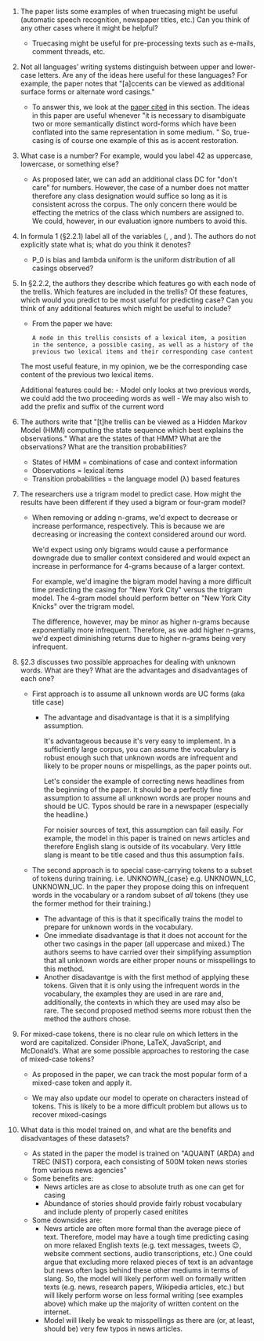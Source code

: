 1. The paper lists some examples of when truecasing might be useful (automatic speech recognition, newspaper titles, etc.) 
Can you think of any other cases where it might be helpful?
    - Truecasing might be useful for pre-processing texts such as e-mails, comment threads, etc.
    
2. Not all languages’ writing systems distinguish between upper and lower-case letters. 
Are any of the ideas here useful for these languages? 
For example, the paper notes that "[a]ccents can be viewed as additional surface forms or alternate word casings."
    -  To answer this, we look at the [paper cited](https://aclanthology.org/P94-1013.pdf) in this section.
    The ideas in this paper are useful whenever 
    "it is necessary to disambiguate two or more semantically distinct word-forms which have been conflated into the same representation in some medium. "
    So, true-casing is of course one example of this as is accent restoration. 
    
3. What case is a number? For example, would you label 42 as uppercase, lowercase, or something else?
    - As proposed later, we can add an additional class DC for "don't care" for numbers.
    However, the case of a number does not matter therefore any class designation would suffice so long
    as it is consistent across the corpus. The only concern there would be effecting the metrics
    of the class which numbers are assigned to. We could, however, in our evaluation ignore numbers to avoid this.
    
4. In formula 1 (§2.2.1) label all of the variables (, , and ). The authors do not explicitly state what  is; what do you think it denotes?
    - P_0 is bias and lambda uniform is the uniform distribution of all casings observed?
    
5. In §2.2.2, the authors they describe which features go with each node of the trellis. Which features are included in the trellis? Of these features, which would you predict to be most useful for predicting case? Can you think of any additional features which might be useful to include?
    - From the paper we have:
    
        `A node in this trellis consists of a lexical item, a position in the sentence, a
        possible casing, as well as a history of the previous
        two lexical items and their corresponding case content`
     
    The most useful feature, in my opinion, we be the corresponding case content of the previous two lexical items.
    
    Additional features could be:
        - Model only looks at two previous words, we could add the two proceeding words as well
        - We may also wish to add the prefix and suffix of the current word
        
6. The authors write that "[t]he trellis can be viewed as a Hidden Markov Model (HMM) computing the state sequence which best explains the observations." What are the states of that HMM? What are the observations? What are the transition probabilities?
    - States of HMM = combinations of case and context information
    - Observations = lexical items
    - Transition probabilities = the language model (λ) based features  

7. The researchers use a trigram model to predict case. How might the results have been different if they used a bigram or four-gram model?
    - When removing or adding n-grams, we'd expect to decrease or increase performance, respectively.
    This is because we are decreasing or increasing the context considered around our word.
    
        We'd expect using only bigrams would cause a performance downgrade due to smaller context considered 
        and would expect an increase in performance for 4-grams because of a larger context.
        
        For example, we'd imagine the bigram model having a more difficult time predicting the casing for "New York City"
        versus the trigram model. 
        The 4-gram model should perform better on "New York City Knicks" over the trigram model.
        
        The difference, however, may be minor as higher n-grams because exponentially more infrequent.
        Therefore, as we add higher n-grams, we'd expect diminishing returns due to higher n-grams being very infrequent.  
    
8. §2.3 discusses two possible approaches for dealing with unknown words. 
What are they? 
What are the advantages and disadvantages of each one?
    - First approach is to assume all unknown words are UC forms (aka title case)
        - The advantage and disadvantage is that it is a simplifying assumption.
        
            It's advantageous because it's very easy to implement. In a sufficiently large corpus, you can assume
            the vocabulary is robust enough such that unknown words are infrequent and likely to be proper nouns or 
            mispellings, as the paper points out. 
            
            Let's consider the example of correcting news headlines from the beginning of the paper. 
            It should be a perfectly fine assumption to assume all unknown words are proper nouns and should be UC. 
            Typos should be rare in a newspaper (especially the headline.)
            
            For noisier sources of text, this assumption can fail easily. 
            For example, the model in this paper is trained on news articles and therefore English slang is outside of its
            vocabulary. Very little slang is meant to be title cased and thus this assumption fails. 
             
    - The second approach is to special case-carrying tokens to a subset of tokens during training. 
    i.e. UNKNOWN_{case} e.g. UNKNOWN_LC, UNKNOWN_UC. In the paper they propose doing this on infrequent words in 
    the vocabulary or a random subset of _all_ tokens (they use the former method for their training.)
        - The advantage of this is that it specifically trains the model to prepare for unknown words in the
        vocabulary. 
        - One immediate disadvantage is that it does not account for the other two casings in the paper 
        (all uppercase and mixed.) The authors seems to have carried over their simplifying assumption that all unknown
        words are either proper nouns or misspellings to this method.
        - Another disadavantge is with the first method of applying these tokens. 
        Given that it is only using the infrequent words in the vocabulary, the examples they are used in are rare
        and, additionally, the contexts in which they are used may also be rare. 
        The second proposed method seems more robust then the method the authors chose.    
     
    
9. For mixed-case tokens, there is no clear rule on which letters in the word are capitalized. Consider iPhone, LaTeX, JavaScript, and McDonald’s. What are some possible approaches to restoring the case of mixed-case tokens?
    - As proposed in the paper, we can track the most popular form of a mixed-case token and apply it.
    
    - We may also update our model to operate on characters instead of tokens. 
    This is likely to be a more difficult problem but allows us to recover mixed-casings
     
10. What data is this model trained on, and what are the benefits and disadvantages of these datasets?
    - As stated in the paper the model is trained on "AQUAINT
    (ARDA) and TREC (NIST) corpora, each consisting of 500M token news stories from various news agencies"
    - Some benefits are:
        - News articles are as close to absolute truth as one can get for casing
        - Abundance of stories should provide fairly robust vocabulary and include plenty of properly cased enitites
    - Some downsides are:
        - News article are often more formal than the average piece of text. 
        Therefore, model may have a tough time predicting casing on more relaxed English texts
        (e.g. text messages, tweets 😉, website comment sections, audio transcriptions, etc.)
        One could argue that excluding more relaxed pieces of text is an advantage but news often lags behind
        these other mediums in terms of slang. 
        So, the model will likely perform well on formally written texts (e.g. news, research papers, Wikipedia articles, etc.)
        but will likely perform worse on less formal writing (see examples above) which make up the majority of written
        content on the internet.
        - Model will likely be weak to misspellings as there are (or, at least, should be) very few typos
        in news articles.